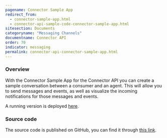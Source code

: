 ```yaml
---
pagename: Connector Sample App
redirect_from:
  - connector-sample-app.html
  - connector-api-sample-code-connector-sample-app.html
sitesection: Documents
categoryname: "Messaging Channels"
documentname: Connector API
order: 70
indicator: messaging
permalink: connector-api-connector-sample-app.html
---
```


### Overview

With the Connector Sample App for the Connector API you can create a sample conversation between a consumer and an agent. 
This will allow you to send messages and events, as well as visualize the incoming notifications for those messages and events.

A running version is deployed [here](https://connector-api.dev.liveperson.net).

### Source code

The source code is published on GitHub, you can find it through [this link](https://github.com/LivePersonInc/lp-demo-app-connector-api).

